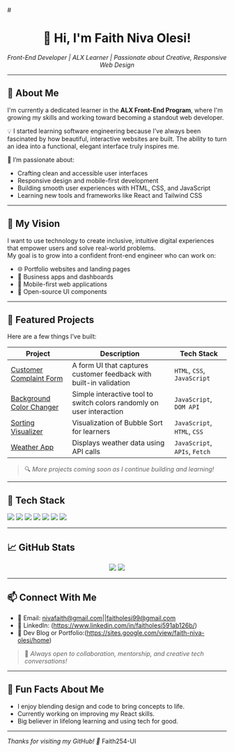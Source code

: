 #<!-- GitHub README for Niva Faith -->

<h1 align="center">👋 Hi, I'm Faith Niva Olesi!</h1>
<p align="center"><i>Front-End Developer | ALX Learner | Passionate about Creative, Responsive Web Design</i></p>

---

## 🚀 About Me

I'm currently a dedicated learner in the <b>ALX Front-End Program</b>, where I'm growing my skills and working toward becoming a standout web developer.

💡 I started learning software engineering because I’ve always been fascinated by how beautiful, interactive websites are built. The ability to turn an idea into a functional, elegant interface truly inspires me.

🌟 I’m passionate about:
- Crafting clean and accessible user interfaces
- Responsive design and mobile-first development
- Building smooth user experiences with HTML, CSS, and JavaScript
- Learning new tools and frameworks like React and Tailwind CSS

---

## 🎯 My Vision

I want to use technology to create inclusive, intuitive digital experiences that empower users and solve real-world problems.  
My goal is to grow into a confident front-end engineer who can work on:
- 🌐 Portfolio websites and landing pages
- 💼 Business apps and dashboards
- 📱 Mobile-first web applications
- 🧩 Open-source UI components

---

## 💼 Featured Projects

Here are a few things I’ve built:

| Project | Description | Tech Stack |
|--------|-------------|------------|
| [Customer Complaint Form](#) | A form UI that captures customer feedback with built-in validation | `HTML`, `CSS`, `JavaScript` |
| [Background Color Changer](#) | Simple interactive tool to switch colors randomly on user interaction | `JavaScript`, `DOM API` |
| [Sorting Visualizer](#) | Visualization of Bubble Sort for learners | `JavaScript`, `HTML`, `CSS` |
| [Weather App](#) | Displays weather data using API calls | `JavaScript`, `APIs`, `Fetch` |

> 🔍 *More projects coming soon as I continue building and learning!*

---

## 🧰 Tech Stack

<p>
  <img src="https://img.shields.io/badge/HTML5-E34F26?logo=html5&logoColor=white" />
  <img src="https://img.shields.io/badge/CSS3-1572B6?logo=css3&logoColor=white" />
  <img src="https://img.shields.io/badge/JavaScript-F7DF1E?logo=javascript&logoColor=black" />
  <img src="https://img.shields.io/badge/React-61DAFB?logo=react&logoColor=black" />
  <img src="https://img.shields.io/badge/Tailwind-06B6D4?logo=tailwindcss&logoColor=white" />
  <img src="https://img.shields.io/badge/Git-F05032?logo=git&logoColor=white" />
  <img src="https://img.shields.io/badge/GitHub-181717?logo=github&logoColor=white" />
</p>

---

## 📈 GitHub Stats

<p align="center">
  <img src="https://github-readme-stats.vercel.app/api?username=Faith-254-UL&show_icons=true&theme=radical" />
  <img src="https://github-readme-streak-stats.herokuapp.com/?user=Faith Niva Olesi&theme=radical" />
</p>

---

## 📫 Connect With Me

- 📧 Email: nivafaith@gmail.com||faitholesi99@gmail.com
- 💼 LinkedIn: (https://www.linkedin.com/in/faitholesi591ab126b/)
- 🧠 Dev Blog or Portfolio:(https://sites.google.com/view/faith-niva-olesi/home)

> 💬 *Always open to collaboration, mentorship, and creative tech conversations!*

---

## 🎨 Fun Facts About Me

- I enjoy blending design and code to bring concepts to life.
- Currently working on improving my React skills.
- Big believer in lifelong learning and using tech for good.

---

_Thanks for visiting my GitHub! 🚀_
 Faith254-UI

